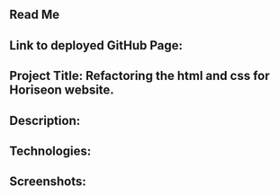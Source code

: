 ## Read Me

## Link to deployed GitHub Page:

## Project Title: Refactoring the html and css for Horiseon website.

## Description:

## Technologies:

## Screenshots:
